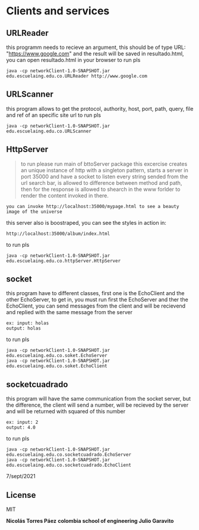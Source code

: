 # Clients and services
[](https://clientes-servicios-arep.herokuapp.com/mypage.html)
## URLReader
this programm needs to recieve an argument, this should be of type URL: "https://www.google.com" and the result will be saved in resultado.html, you can open resultado.html in your browser
to run pls

    java -cp networkClient-1.0-SNAPSHOT.jar edu.escuelaing.edu.co.URLReader http://www.google.com

## URLScanner

this program allows to get the protocol, authority, host, port, path, query, file and ref of an specific site url
to run pls

    java -cp networkClient-1.0-SNAPSHOT.jar edu.escuelaing.edu.co.URLScanner


## HttpServer
> to run please run main of bttoServer package
this excercise creates an unique instance of http with a singleton pattern, starts a server in port 35000 and have a socket to listen
every string sended from the url search bar, is allowed to difference between method and path, then for the response is allowed to shearch in the www forlder to render the content invoked in there.

    you can invoke http://localhost:35000/mypage.html to see a beauty image of the universe

this server also is boostraped, you can see the styles in action in:

    http://localhost:35000/album/index.html

to run pls

    java -cp networkClient-1.0-SNAPSHOT.jar edu.escuelaing.edu.co.httpServer.HttpServer


## socket
this program have to different classes, first one is the EchoClient and the other EchoServer, to get in, you must run first the EchoServer and ther the EchoClient, you can send messages from the client and will be recievend and replied with the same message from the server

    ex: input: holas
    output: holas
to run pls

    java -cp networkClient-1.0-SNAPSHOT.jar edu.escuelaing.edu.co.soket.EchoServer
    java -cp networkClient-1.0-SNAPSHOT.jar edu.escuelaing.edu.co.soket.EchoClient

## socketcuadrado
this program will have the same communication from the socket server, but the difference, the client will send a number, will be recieved by the server and will be returned with squared of this number

    ex: input: 2
    output: 4.0

to run pls

    java -cp networkClient-1.0-SNAPSHOT.jar edu.escuelaing.edu.co.socketcuadrado.EchoServer
    java -cp networkClient-1.0-SNAPSHOT.jar edu.escuelaing.edu.co.socketcuadrado.EchoClient






7/sept/2021


## License

MIT

**Nicolás Torres Páez**
**colombia school of engineering Julio Garavito**

